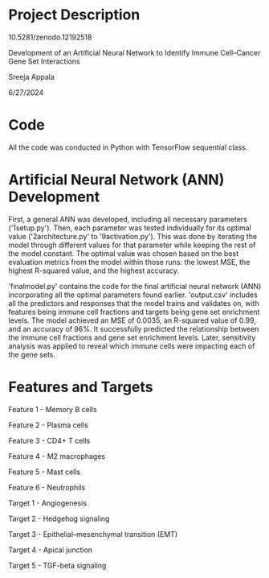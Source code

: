 # Project Description
10.5281/zenodo.12192518

Development of an Artificial Neural Network to Identify Immune Cell–Cancer Gene Set Interactions

Sreeja Appala

6/27/2024

# Code

All the code was conducted in Python with TensorFlow sequential class.

# Artificial Neural Network (ANN) Development

First, a general ANN was developed, including all necessary parameters ('1setup.py'). Then, each parameter was tested individually for its optimal value ('2architecture.py' to '9activation.py'). This was done by iterating the model through different values for that parameter while keeping the rest of the model constant. The optimal value was chosen based on the best evaluation metrics from the model within those runs: the lowest MSE, the highest R-squared value, and the highest accuracy.

'finalmodel.py' contains the code for the final artificial neural network (ANN) incorporating all the optimal parameters found earlier. 'output.csv' includes all the predictors and responses that the model trains and validates on, with features being immune cell fractions and targets being gene set enrichment levels. The model achieved an MSE of 0.0035, an R-squared value of 0.99, and an accuracy of 96%. It successfully predicted the relationship between the immune cell fractions and gene set enrichment levels. Later, sensitivity analysis was applied to reveal which immune cells were impacting each of the gene sets.

# Features and Targets

Feature 1 - Memory B cells

Feature 2 - Plasma cells

Feature 3 - CD4+ T cells

Feature 4 - M2 macrophages

Feature 5 - Mast cells

Feature 6 - Neutrophils

Target 1 - Angiogenesis

Target 2 - Hedgehog signaling

Target 3 - Epithelial–mesenchymal transition (EMT)

Target 4 - Apical junction

Target 5 - TGF-beta signaling
